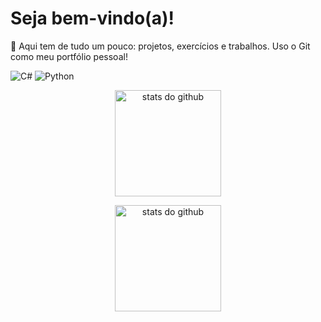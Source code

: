 <h1 align="left">Seja bem-vindo(a)!</h1>

<p align="left">
🍓 Aqui tem de tudo um pouco: projetos, exercícios e trabalhos. Uso o Git como meu portfólio pessoal!
</p>

<!-- Badges de stacks principais -->
<p>
  <img alt="C#"        src="https://img.shields.io/badge/C%23-239120?logo=csharp&logoColor=fff&style=for-the-badge">
  <img alt="Python"    src="https://img.shields.io/badge/Python-3776AB?logo=python&logoColor=fff&style=for-the-badge">
</p>

<!-- Cartões de estatísticas -->
<div align="center">

  <!-- Stats gerais -->
  <img 
    src="https://github-readme-stats.vercel.app/api?username=fcrusco&show_icons=true&theme=radical&rank_icon=github"
    height="170" alt="stats do github"/>
  
  <!-- Linguagens mais usadas -->
  <img
    src="https://github-readme-stats.vercel.app/api/top-langs/?username=fcrusco&layout=compact&theme=radical"
    height="170" alt="stats do github"/>
</div>

